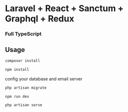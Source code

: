 <h1>Laravel + React + Sanctum + Graphql + Redux</h1>

<h3>Full TypeScript</h3>

## Usage

```bash
composer install
```

```bash
npm install
```

config your database and email server

```bash
php artisan migrate
```

```bash
npm run dev
```

```bash
php artisan serve
```
